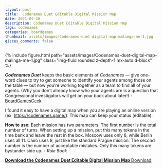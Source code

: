 ```yaml
---
layout: post
title:  Codenames Duet Editable Digital Mission Map
date: 2021-09-30
description: Codenames Duet Editable Digital Mission Map
tags: codenames
categories: boardgames
thumbnail: assets/images/Codenames-duet-digital-map-malinga-me-1.jpg
giscus_comments: false
---
```


<div class="row mt-3">
    <div class="col-sm mt-3 mt-md-0">
        {% include figure.html path="assets/images/Codenames-duet-digital-map-malinga-me-1.jpg" class="img-fluid rounded z-depth-1 mx-auto d-block" %}
    </div>
</div>

_**Codenames Duet**_ keeps the basic elements of _Codenames_ — give one-word clues to try to get someone to identify your agents among those on the table — but now you're working together as a team to find all of your agents. (Why you don't already know who your agents are is a question that Congressional investigators will get on your back about later!) - [BoardGamesGeek](https://boardgamegeek.com/boardgame/224037/codenames-duet)

I found it easy to have a digital map when you are playing an online version (ex: https://codenames.game/). This map can keep your status (editable).

**How to use:** Each mission has two parameters. The first number is the total number of turns. When setting up a mission, put this many tokens in the time bank and leave the rest in the box. Moscow uses only 8, while Berlin uses all 11. Cairo uses 9, just like the standard Prague mission. The second number is the number of acceptable mistakes. Only this many tokens are bystander side up. - _Rule Book_

[**Download the Codenames Duet Editable Digital Mission Map**](https://www.malinga.me/wp-content/uploads/2021/09/Codenames-duet-digital-map-malinga-me.pdf)[ Download](https://www.malinga.me/wp-content/uploads/2021/09/Codenames-duet-digital-map-malinga-me.pdf)
